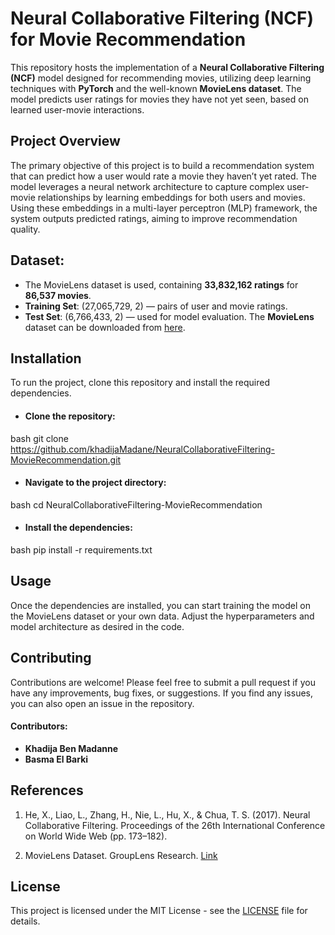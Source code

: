 # Neural Collaborative Filtering (NCF) for Movie Recommendation

This repository hosts the implementation of a **Neural Collaborative Filtering (NCF)** model designed for recommending movies, utilizing deep learning techniques with **PyTorch** and the well-known **MovieLens dataset**. The model predicts user ratings for movies they have not yet seen, based on learned user-movie interactions.

## Project Overview

The primary objective of this project is to build a recommendation system that can predict how a user would rate a movie they haven’t yet rated. The model leverages a neural network architecture to capture complex user-movie relationships by learning embeddings for both users and movies. Using these embeddings in a multi-layer perceptron (MLP) framework, the system outputs predicted ratings, aiming to improve recommendation quality.

## Dataset:
  - The MovieLens dataset is used, containing **33,832,162 ratings** for **86,537 movies**.
  - **Training Set**: (27,065,729, 2) — pairs of user and movie ratings.
  - **Test Set**: (6,766,433, 2) — used for model evaluation.
The **MovieLens** dataset can be downloaded from [here](https://grouplens.org/datasets/movielens/).

## Installation

To run the project, clone this repository and install the required dependencies.

- #### Clone the repository:

bash
git clone https://github.com/khadijaMadane/NeuralCollaborativeFiltering-MovieRecommendation.git


- #### Navigate to the project directory:

bash
cd NeuralCollaborativeFiltering-MovieRecommendation


- #### Install the dependencies:

bash
pip install -r requirements.txt

## Usage

Once the dependencies are installed, you can start training the model on the MovieLens dataset or your own data. Adjust the hyperparameters and model architecture as desired in the code.


## Contributing

Contributions are welcome! Please feel free to submit a pull request if you have any improvements, bug fixes, or suggestions. If you find any issues, you can also open an issue in the repository.

#### Contributors:
- **Khadija Ben Madanne**
- **Basma El Barki**


## References

1. He, X., Liao, L., Zhang, H., Nie, L., Hu, X., & Chua, T. S. (2017). Neural Collaborative Filtering. Proceedings of the 26th International Conference on World Wide Web (pp. 173–182). 

2. MovieLens Dataset. GroupLens Research. [Link](https://grouplens.org/datasets/movielens/) 

## License

This project is licensed under the MIT License - see the [LICENSE](LICENSE) file for details.


